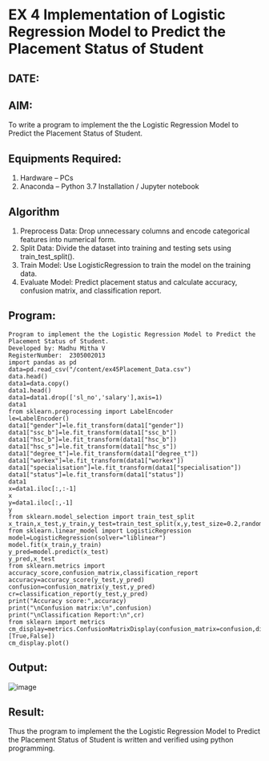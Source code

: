 # EX 4 Implementation of Logistic Regression Model to Predict the Placement Status of Student
## DATE:
## AIM:
To write a program to implement the the Logistic Regression Model to Predict the Placement Status of Student.

## Equipments Required:
1. Hardware – PCs
2. Anaconda – Python 3.7 Installation / Jupyter notebook

## Algorithm
1. Preprocess Data: Drop unnecessary columns and encode categorical features into numerical form.
2. Split Data: Divide the dataset into training and testing sets using train_test_split().
3. Train Model: Use LogisticRegression to train the model on the training data.
4. Evaluate Model: Predict placement status and calculate accuracy, confusion matrix, and classification report. 

## Program:
```
Program to implement the the Logistic Regression Model to Predict the Placement Status of Student.
Developed by: Madhu Mitha V
RegisterNumber:  2305002013
import pandas as pd
data=pd.read_csv("/content/ex45Placement_Data.csv")
data.head()
data1=data.copy()
data1.head()
data1=data1.drop(['sl_no','salary'],axis=1)
data1
from sklearn.preprocessing import LabelEncoder
le=LabelEncoder()
data1["gender"]=le.fit_transform(data1["gender"])
data1["ssc_b"]=le.fit_transform(data1["ssc_b"])
data1["hsc_b"]=le.fit_transform(data1["hsc_b"])
data1["hsc_s"]=le.fit_transform(data1["hsc_s"])
data1["degree_t"]=le.fit_transform(data1["degree_t"])
data1["workex"]=le.fit_transform(data1["workex"])
data1["specialisation"]=le.fit_transform(data1["specialisation"])
data1["status"]=le.fit_transform(data1["status"])
data1
x=data1.iloc[:,:-1]
x
y=data1.iloc[:,-1]
y
from sklearn.model_selection import train_test_split
x_train,x_test,y_train,y_test=train_test_split(x,y,test_size=0.2,random_state=0)
from sklearn.linear_model import LogisticRegression
model=LogisticRegression(solver="liblinear")
model.fit(x_train,y_train)
y_pred=model.predict(x_test)
y_pred,x_test
from sklearn.metrics import accuracy_score,confusion_matrix,classification_report
accuracy=accuracy_score(y_test,y_pred)
confusion=confusion_matrix(y_test,y_pred)
cr=classification_report(y_test,y_pred)
print("Accuracy score:",accuracy)
print("\nConfusion matrix:\n",confusion)
print("\nClassification Report:\n",cr)
from sklearn import metrics
cm_display=metrics.ConfusionMatrixDisplay(confusion_matrix=confusion,display_labels=[True,False])
cm_display.plot()
```

## Output:
![image](https://github.com/user-attachments/assets/36c83483-4aaa-4242-835f-6d9385ac5ff6)

## Result:
Thus the program to implement the the Logistic Regression Model to Predict the Placement Status of Student is written and verified using python programming.

